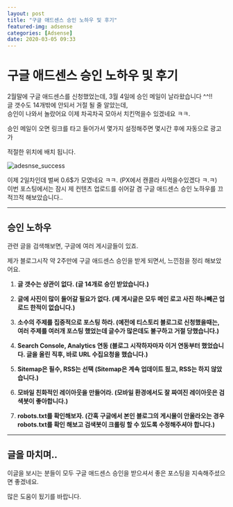 ```yaml
---
layout: post
title: "구글 애드센스 승인 노하우 및 후기"
featured-img: adsense
categories: [Adsense]
date: 2020-03-05 09:33
---
```


# 구글 애드센스 승인 노하우 및 후기

2월말에 구글 애드센스를 신청했었는데, 3월 4일에 승인 메일이 날라왔습니다 ^^!!
<br>
글 갯수도 14개밖에 안되서 거절 될 줄 알았는데, 
<br>
승인이 나와서 놀랐어요 이제 차곡차곡 모아서 치킨먹을수 있겠네요 ㅋㅋ.

승인 메일이 오면 링크를 타고 들어가서 몇가지 설정해주면 몇시간 후에 자동으로 광고가 

적절한 위치에 배치 됩니다.

![adesnse_success](https://gwanwoodev.github.io/assets/upload/adsense_success.jpg)

이제 2일차인데 벌써 0.6$가 모였네요 ㅋㅋ. (PX에서 캔콜라 사먹을수있겠다 ㅋ.ㅋ)
<br>
이번 포스팅에서는 잠시 제 컨텐츠 업로드를 쉬어갈 겸 구글 애드센스 승인 노하우를 끄적끄적 해보았습니다..

***

## 승인 노하우

관련 글을 검색해보면, 구글에 여러 게시글들이 있죠.

제가 블로그시작 약 2주만에 구글 애드센스 승인을 받게 되면서, 느낀점을 정리 해보았어요.

1. <b>글 갯수는 상관이 없다. (글 14개로 승인 받았습니다.)</b>

2. <b>글에 사진이 많이 들어갈 필요가 없다. (제 게시글은 모두 메인 로고 사진 하나빼곤 업로드 한적이 없습니다.)</b>

3. <b>소수의 주제를 집중적으로 포스팅 하라. (예전에 티스토리 블로그로 신청했을때는, 여러 주제를 여러개 포스팅 했었는데 글수가 많은데도 불구하고 거절 당했습니다.)</b>

4. <b>Search Console, Analytics 연동 (블로그 시작하자마자 이거 연동부터 했었습니다. 글을 올린 직후, 바로 URL 수집요청을 했습니다.)</b>

5. <b>Sitemap은 필수, RSS는 선택 (Sitemap은 계속 업데이트 됬고, RSS는 하지 않았습니다.)</b>

6. <b>모바일 친화적인 레이아웃을 만들어라. (모바일 환경에서도 잘 짜여진 레이아웃은 검색봇이 좋아합니다.)</b>

7. <b>robots.txt를 확인해보자. (간혹 구글에서 본인 블로그의 게시물이 안올라오는 경우 robots.txt를 확인 해보고 검색봇이 크롤링 할 수 있도록 수정해주셔야 합니다.)</b>

***

## 글을 마치며..

이글을 보시는 분들이 모두 구글 애드센스 승인을 받으셔서 좋은 포스팅을 지속해주셨으면 좋겠네요.

많은 도움이 됬기를 바랍니다.


